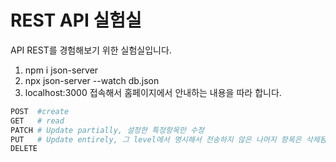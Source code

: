 # REST API 실험실
API REST를 경험해보기 위한 실험실입니다.

1. npm i json-server
2. npx json-server --watch db.json
3. localhost:3000 접속해서 홈페이지에서 안내하는 내용을 따라 합니다.

```bash
POST  #create
GET   # read
PATCH # Update partially, 설정한 특정항목만 수정
PUT   # Update entirely, 그 level에서 명시해서 전송하지 않은 나머지 항목은 삭제됨
DELETE
```